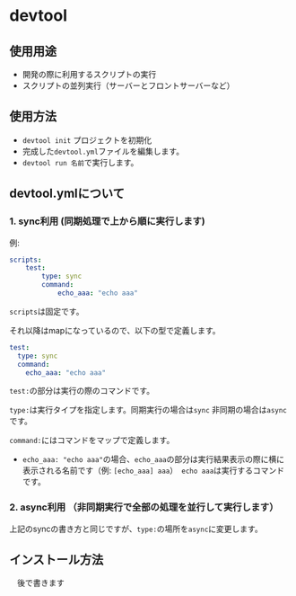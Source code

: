 # devtool

## 使用用途
- 開発の際に利用するスクリプトの実行
- スクリプトの並列実行（サーバーとフロントサーバーなど）

## 使用方法
- `devtool init` プロジェクトを初期化
- 完成した`devtool.yml`ファイルを編集します。
- `devtool run 名前`で実行します。

## devtool.ymlについて

### 1. sync利用 (同期処理で上から順に実行します)

例:
```yaml
scripts:
    test:
        type: sync
        command:
            echo_aaa: "echo aaa"
```

`scripts`は固定です。

それ以降はmapになっているので、以下の型で定義します。

```yaml
test:
  type: sync
  command:
    echo_aaa: "echo aaa"
```

`test:`の部分は実行の際のコマンドです。

`type:`は実行タイプを指定します。同期実行の場合は`sync` 非同期の場合は`async`です。

`command:`にはコマンドをマップで定義します。

- `echo_aaa: "echo aaa"`の場合、`echo_aaa`の部分は実行結果表示の際に横に表示される名前です（例: `[echo_aaa] aaa`）　`echo aaa`は実行するコマンドです。

### 2. async利用 （非同期実行で全部の処理を並行して実行します）

   上記のsyncの書き方と同じですが、`type:`の場所を`async`に変更します。


## インストール方法
　後で書きます
